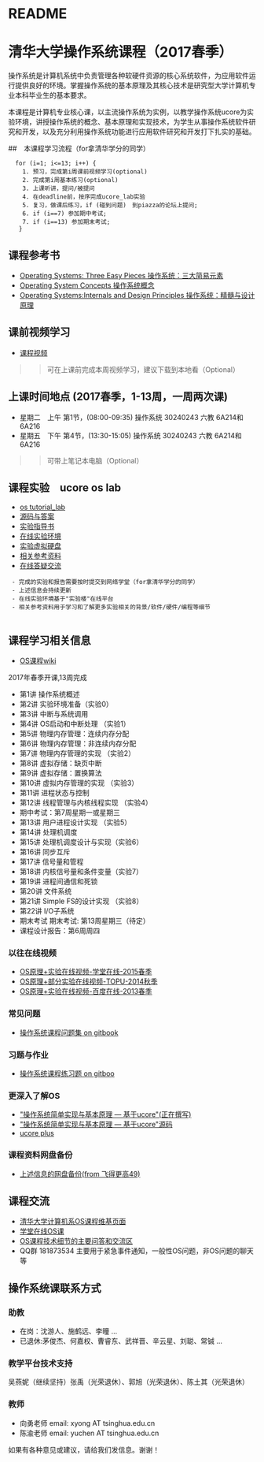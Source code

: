 # README

# 清华大学操作系统课程（2017春季）

操作系统是计算机系统中负责管理各种软硬件资源的核心系统软件，为应用软件运行提供良好的环境。掌握操作系统的基本原理及其核心技术是研究型大学计算机专业本科毕业生的基本要求。

本课程是计算机专业核心课，以主流操作系统为实例，以教学操作系统ucore为实验环境，讲授操作系统的概念、基本原理和实现技术，为学生从事操作系统软件研究和开发，以及充分利用操作系统功能进行应用软件研究和开发打下扎实的基础。

##　本课程学习流程（for拿清华学分的同学）
```
  for (i=1; i<=13; i++) {
    1. 预习，完成第i周课前视频学习(optional)
    2. 完成第i周基本练习(optional)
    3. 上课听讲，提问/被提问
    4. 在deadline前，按序完成ucore_lab实验
    5. 复习，做课后练习，if (碰到问题)　到piazza的论坛上提问;
    6. if (i==7) 参加期中考试;
    7. if (i==13) 参加期末考试;
   }

```
## 课程参考书
- [Operating Systems: Three Easy Pieces 操作系统：三大简易元素](http://www.ostep.org/)
- [Operating System Concepts 操作系统概念](http://item.jd.com/10553956.html)
- [Operating Systems:Internals and Design Principles 操作系统：精髓与设计原理](http://item.jd.com/10255221.html)

## 课前视频学习
- [课程视频](http://learn.cic.tsinghua.edu.cn/f/student/courseware/2014-2015-2-30240243-2)

>> 可在上课前完成本周视频学习，建议下载到本地看（Optional）

## 上课时间地点 (2017春季，1-13周，一周两次课)
 - 星期二　上午 第1节，(08:00-09:35)	操作系统 30240243 六教 6A214和6A216
 - 星期五　下午 第4节，(13:30-15:05)	操作系统 30240243 六教 6A214和6A216

>> 可带上笔记本电脑（Optional）

## 课程实验　ucore os lab
 - [os tutorial_lab](https://github.com/chyyuu/os_tutorial_lab) 
 - [源码与答案](https://github.com/chyyuu/ucore_lab) 
 - [实验指导书](https://chyyuu.gitbooks.io/ucore_os_docs/content/)
 - [在线实验环境](http://www.shiyanlou.com/courses/221)
 - [实验虚拟硬盘](http://pan.baidu.com/s/11zjRK)
 - [相关参考资料](https://github.com/objectkuan/ucore_docs/blob/master/lab0/lab0_ref_ucore-resource.md)
 - [在线答疑交流](https://piazza.com/tsinghua.edu.cn/spring2015/30240243x/home)

```
 - 完成的实验和报告需要按时提交到网络学堂（for拿清华学分的同学）
 - 上述信息会持续更新
 - 在线实验环境基于"实验楼"在线平台
 - 相关参考资料用于学习和了解更多实验相关的背景/软件/硬件/编程等细节
 
```

## 课程学习相关信息
- [OS课程wiki](http://os.cs.tsinghua.edu.cn/oscourse/OS2017spring)

2017年春季开课,13周完成

- 第1讲 操作系统概述 
- 第2讲 实验环境准备（实验0）
- 第3讲 中断与系统调用 
- 第4讲 OS启动和中断处理 （实验1）
- 第5讲 物理内存管理：连续内存分配 
- 第6讲 物理内存管理：非连续内存分配 
- 第7讲 物理内存管理的实现 （实验2）
- 第8讲 虚拟存储：缺页中断 
- 第9讲 虚拟存储：置换算法 
- 第10讲 虚拟内存管理的实现 （实验3）
- 第11讲 进程状态与控制 
- 第12讲 线程管理与内核线程实现 （实验4）
- 期中考试：第7周星期一或星期三
- 第13讲 用户进程设计实现 （实验5）
- 第14讲 处理机调度 
- 第15讲 处理机调度设计与实现（实验6） 
- 第16讲 同步互斥 
- 第17讲 信号量和管程 
- 第18讲 内核信号量和条件变量（实验7） 
- 第19讲 进程间通信和死锁 
- 第20讲 文件系统 
- 第21讲 Simple FS的设计实现 （实验8）
- 第22讲 I/O子系统 
- 期末考试 期末考试: 第13周星期三（待定） 
- 课程设计报告：第6周周四

### 以往在线视频
 - [OS原理+实验在线视频-学堂在线-2015春季](https://www.xuetangx.com/courses/TsinghuaX/30240243X/2015_T1/about)
 - [OS原理+部分实验在线视频-TOPU-2014秋季](http://www.topu.com/mooc/4100)
 - [OS原理+实验在线视频-百度在线-2013春季](http://os.cs.tsinghua.edu.cn/oscourse/OS2013#head-71c446cb2a2d45dc888a928b8d0747fe28368524)

### 常见问题
 - [操作系统课程问题集 on gitbook](https://chyyuu.gitbooks.io/os_course_qa/content/)

### 习题与作业
 - [操作系统课程练习题 on gitboo](https://chyyuu.gitbooks.io/os_course_exercises/content/)
 
### 更深入了解OS
 - ["操作系统简单实现与基本原理 — 基于ucore"(正在撰写)](https://chyyuu.gitbooks.io/simple_os_book/content/)
 - ["操作系统简单实现与基本原理 — 基于ucore"源码](https://github.com/chyyuu/ucorebook_code)
 - [ucore plus](https://github.com/chyyuu/ucore_plus)

### 课程资料网盘备份
- [上述信息的网盘备份(from 飞得更高49)](http://pan.baidu.com/s/1sjlrZSp)

## 课程交流
- [清华大学计算机系OS课程维基页面](http://os.cs.tsinghua.edu.cn/oscourse/OS2017spring/)
- [学堂在线OS课](https://www.xuetangx.com/courses/TsinghuaX/30240243X/2015_T1/info)
- [OS课程技术细节的主要问答和交流区](https://piazza.com/tsinghua.edu.cn/spring2015/30240243x/home)
- QQ群 181873534 主要用于紧急事件通知，一般性OS问题，非OS问题的聊天等


## 操作系统课联系方式

### 助教
- 在岗：沈游人、施鹤远、李曈 ... 
- 已退休:茅俊杰、何嘉权、曹睿东、武祥晋、辛云星、刘聪、常铖 ...

### 教学平台技术支持
吴燕妮（继续坚持）张禹（光荣退休）、郭旭（光荣退休）、陈土其（光荣退休）

### 教师
- 向勇老师 email: xyong AT tsinghua.edu.cn
- 陈渝老师 email: yuchen AT tsinghua.edu.cn

如果有各种意见或建议，请给我们发信息。谢谢！

